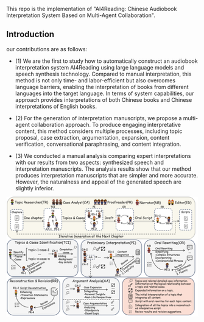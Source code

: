 This repo is the implementation of "AI4Reading: Chinese Audiobook Interpretation System Based on Multi-Agent Collaboration".

## Introduction

our contributions are as follows:

- (1) We are the first to study how to automatically construct an audiobook interpretation system AI4Reading using large language models and speech synthesis technology. Compared to manual interpretation, this method is not only time- and labor-efficient but also overcomes language barriers, enabling the interpretation of books from different languages into the target language. In terms of system capabilities, our approach provides interpretations of both Chinese books and Chinese interpretations of English books.

- (2) For the generation of interpretation manuscripts, we propose a multi-agent collaboration approach. To produce engaging interpretative content, this method considers multiple processes, including topic proposal, case extraction, argumentation, expansion, content verification, conversational paraphrasing, and content integration.

- (3) We conducted a manual analysis comparing expert interpretations with our results from two aspects: synthesized speech and interpretation manuscripts. The analysis results show that our method produces interpretation manuscripts that are simpler and more accurate. However, the naturalness and appeal of the generated speech are slightly inferior.

![Agent](https://github.com/9624219/AI4reading/blob/master/pic/Agent.png)